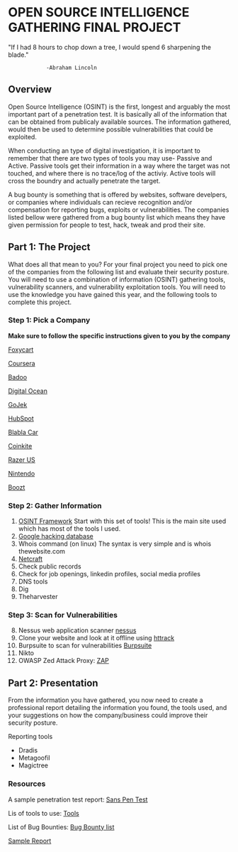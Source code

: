 # OPEN SOURCE INTELLIGENCE GATHERING FINAL PROJECT 

"If I had 8 hours to chop down a tree, I would spend 6 sharpening the blade."

                -Abraham Lincoln
                
## Overview
Open Source Intelligence (OSINT) is the first, longest and arguably the most important part of a penetration test. It is basically all of the information that can be obtained from publicaly available sources. The information gathered, would then be used to determine possible vulnerabilities that could be exploited.  

When conducting an type of digital investigation, it is important to remember that there are two types of tools you may use- Passive and Active. Passive tools get their information in a way where the target was not touched, and where there is no trace/log of the activiy. Active tools will cross the boundry and actually penetrate the target. 

A bug bounty is something that is offered by websites, software develpers, or companies where individuals can recieve recognition and/or compensation for reporting bugs, exploits or vulnerabilities. The companies listed bellow were gathered from a bug bounty list which means they have given permission for people to test, hack, tweak and prod their site. 

## Part 1: The Project
What does all that mean to you? For your final project you need to pick one of the companies from the following list and evaluate their security posture.  You will need to use a combination of information (OSINT) gathering tools, vulnerability scanners, and vulnerability exploitation tools.  You will need to use the knowledge you have gained this year, and the following tools to complete this project. 

### Step 1: Pick a Company 
**Make sure to follow the specific instructions given to you by the company**

[Foxycart](https://bugcrowd.com/foxycart?utm_source=the-list&utm_medium=list-link&utm_campaign=foxycart)

[Coursera](https://hackerone.com/coursera)

[Badoo](https://hackerone.com/badoo)

[Digital Ocean](https://bugcrowd.com/digitalocean)

[GoJek](https://bugcrowd.com/gojek)

[HubSpot](https://bugcrowd.com/hubspot)

[Blabla Car](https://firebounty.com/bug-bounty-program/897/blablacar)

[Coinkite](https://hackerone.com/coinkite)

[Razer US](https://firebounty.com/bug-bounty-program/851/razer-us)

[Nintendo](https://firebounty.com/bug-bounty-program/762/nintendo)

[Boozt](https://firebounty.com/bug-bounty-program/706/boozt-fashion-ab)


### Step 2: Gather Information
1. [OSINT Framework](http://osintframework.com/) Start with this set of tools! This is the main site used which has most of the tools I used.
2. [Google hacking database](https://www.exploit-db.com/google-hacking-database/)
3. Whois command (on linux)
  The syntax is very simple and is whois thewebsite.com
4. [Netcraft](https://searchdns.netcraft.com/)
5. Check public records
5. Check for job openings, linkedin profiles, social media profiles
6. DNS tools
7. Dig 
8. Theharvester


### Step 3: Scan for Vulnerabilities 
8. Nessus web application scanner [nessus](https://www.tenable.com/downloads/nessus)
9. Clone your website and look at it offline using [httrack](https://www.httrack.com/)
10. Burpsuite to scan for vulnerabilities [Burpsuite](https://portswigger.net/burp)
11. Nikto 
11. OWASP Zed Attack Proxy: [ZAP](https://www.owasp.org/index.php/OWASP_Zed_Attack_Proxy_Project)


## Part 2: Presentation
From the information you have gathered, you now need to create a professional report detailing the information you found, the tools used, and your suggestions on how the company/business could improve their security posture. 

Reporting tools
- Dradis
- Metagoofil
- Magictree


### Resources
A sample penetration test report: [Sans Pen Test](https://www.sans.org/reading-room/whitepapers/auditing/conducting-penetration-test-organization-67)

Lis of tools to use: [Tools](https://www.softwaretestinghelp.com/penetration-testing-tools/)

List of Bug Bounties: [Bug Bounty list](https://hackerone.com/bug-bounty-programs)

[Sample Report](http://www.niiconsulting.com/services/security-assessment/NII_Sample_PT_Report.pdf)
